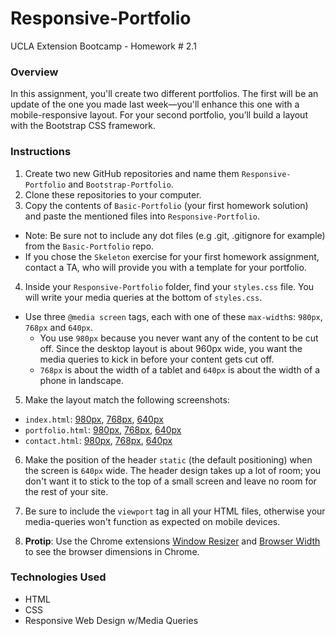 # Responsive-Portfolio

UCLA Extension Bootcamp - Homework # 2.1

### Overview

In this assignment, you'll create two different portfolios. The first will be an update of the one you made last week&mdash;you'll enhance this one with a mobile-responsive layout. For your second portfolio, you’ll build a layout with the Bootstrap CSS framework.

### Instructions

1. Create two new GitHub repositories and name them `Responsive-Portfolio` and `Bootstrap-Portfolio`.
2. Clone these repositories to your computer.
3. Copy the contents of `Basic-Portfolio` (your first homework solution) and paste the mentioned files into `Responsive-Portfolio`.
  * Note: Be sure not to include any dot files (e.g .git, .gitignore for example) from the `Basic-Portfolio` repo.
  * If you chose the `Skeleton` exercise for your first homework assignment, contact a TA, who will provide you with a template for your portfolio.
4. Inside your `Responsive-Portfolio` folder, find your `styles.css` file. You will write your media queries at the bottom of `styles.css`.
  * Use three `@media screen` tags, each with one of these `max-width`s: `980px`, `768px` and `640px`.
    * You use `980px` because you never want any of the content to be cut off. Since the desktop layout is about 960px wide, you want the media queries to kick in before your content gets cut off.
    * `768px` is about the width of a tablet and `640px` is about the width of a phone in landscape.

5. Make the layout match the following screenshots:
  * `index.html`: [980px](Images/980-index.jpg), [768px](Images/768-index.jpg), [640px](Images/640-index.jpg)
  * `portfolio.html`: [980px](Images/980-portfolio.jpg), [768px](Images/768-portfolio.jpg), [640px](Images/640-portfolio.jpg)
  * `contact.html`: [980px](Images/980-contact.jpg), [768px](Images/768-contact.jpg), [640px](Images/640-contact.jpg)

6. Make the position of the header `static` (the default positioning) when the screen is `640px` wide. The header design takes up a lot of room; you don't want it to stick to the top of a small screen and leave no room for the rest of your site.

7. Be sure to include the `viewport` tag in all your HTML files, otherwise your media-queries won't function as expected on mobile devices.

8. **Protip**: Use the Chrome extensions [Window Resizer](https://chrome.google.com/webstore/detail/window-resizer/kkelicaakdanhinjdeammmilcgefonfh) and [Browser Width](https://chrome.google.com/webstore/detail/browser-width/mlnegepkjlccabakompdmbcmdieaideh) to see the browser dimensions in Chrome.

### Technologies Used

* HTML
* CSS
* Responsive Web Design w/Media Queries
